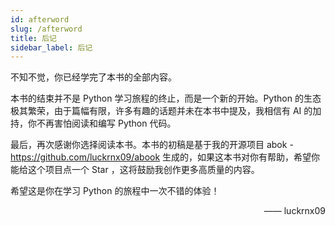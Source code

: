 ```yaml
---
id: afterword
slug: /afterword
title: 后记
sidebar_label: 后记
---
```


不知不觉，你已经学完了本书的全部内容。

本书的结束并不是 Python 学习旅程的终止，而是一个新的开始。Python 的生态极其繁荣，由于篇幅有限，许多有趣的话题并未在本书中提及，我相信有 AI 的加持，你不再害怕阅读和编写 Python 代码。

最后，再次感谢你选择阅读本书。本书的初稿是基于我的开源项目 abok - https://github.com/luckrnx09/abook 生成的，如果这本书对你有帮助，希望你能给这个项目点一个 Star ，这将鼓励我创作更多高质量的内容。

希望这是你在学习 Python 的旅程中一次不错的体验！

<div align="right">
    <span> —— luckrnx09</span>
</div>